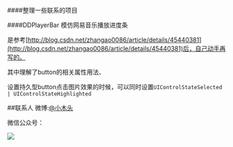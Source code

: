 ####整理一些联系的项目


####DDPlayerBar
模仿网易音乐播放进度条

是参考[http://blog.csdn.net/zhangao0086/article/details/45440381](http://blog.csdn.net/zhangao0086/article/details/45440381)后，自己动手再写的。

其中理解了button的相关属性用法、 

设置持久型button点击图片效果的时候，可以同时设置`UIControlStateSelected | UIControlStateHighlighted`



##联系人
微博:[@小木头](http://weibo.com/329096966)

微信公众号：

![](http://7i7ht3.com1.z0.glb.clouddn.com/QRCode.jpg)